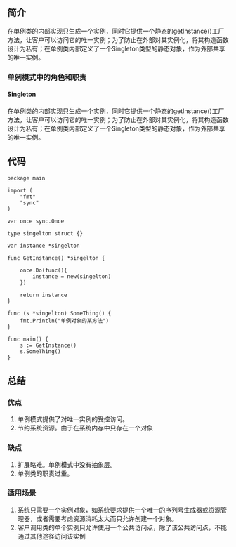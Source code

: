 #

## 简介

在单例类的内部实现只生成一个实例，同时它提供一个静态的getInstance()工厂方法，让客户可以访问它的唯一实例；为了防止在外部对其实例化，将其构造函数设计为私有；在单例类内部定义了一个Singleton类型的静态对象，作为外部共享的唯一实例。

### 单例模式中的角色和职责

#### Singleton

在单例类的内部实现只生成一个实例，同时它提供一个静态的getInstance()工厂方法，让客户可以访问它的唯一实例；为了防止在外部对其实例化，将其构造函数设计为私有；在单例类内部定义了一个Singleton类型的静态对象，作为外部共享的唯一实例。

## 代码

```golang
package main

import (
	"fmt"
	"sync"
)

var once sync.Once

type singelton struct {}

var instance *singelton

func GetInstance() *singelton {

	once.Do(func(){
		instance = new(singelton)
	})

	return instance
}

func (s *singelton) SomeThing() {
	fmt.Println("单例对象的某方法")
}

func main() {
	s := GetInstance()
	s.SomeThing()
}
```

## 总结

### 优点

1. 单例模式提供了对唯一实例的受控访问。
2. 节约系统资源。由于在系统内存中只存在一个对象

### 缺点

1. 扩展略难。单例模式中没有抽象层。
2. 单例类的职责过重。

### 适用场景

1. 系统只需要一个实例对象，如系统要求提供一个唯一的序列号生成器或资源管理器，或者需要考虑资源消耗太大而只允许创建一个对象。
2. 客户调用类的单个实例只允许使用一个公共访问点，除了该公共访问点，不能通过其他途径访问该实例
